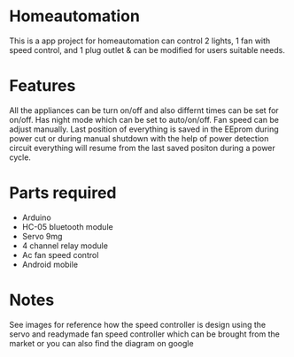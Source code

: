 # Homeautomation
This is a app project for homeautomation can control 2 lights, 1 fan with speed control, and 1 plug outlet & can be modified for users suitable needs.

# Features
All the appliances can be turn on/off and also differnt times can be set for on/off. Has night mode which can be set to auto/on/off. Fan speed can be adjust manually. Last position of everything is saved in the EEprom during power cut or during manual shutdown with the help of power detection circuit everything will resume from the last saved positon during a power cycle.

# Parts required
* Arduino
* HC-05 bluetooth module
* Servo 9mg
* 4 channel relay module
* Ac fan speed control
* Android mobile

# Notes
See images for reference how the speed controller is design using the servo and readymade fan speed controller which can be brought from the market or you can also find the diagram on google